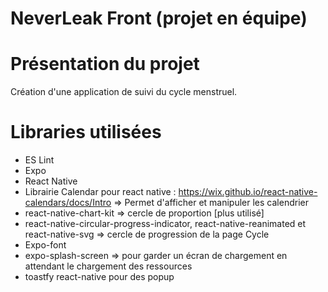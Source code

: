 # NeverLeak Front (projet en équipe)

# Présentation du projet

Création d'une application de suivi du cycle menstruel.

# Libraries utilisées

-   ES Lint
-   Expo
-   React Native
-   Librairie Calendar pour react native : https://wix.github.io/react-native-calendars/docs/Intro => Permet d'afficher et manipuler les calendrier
-   react-native-chart-kit => cercle de proportion [plus utilisé]
-   react-native-circular-progress-indicator, react-native-reanimated et react-native-svg => cercle de progression de la page Cycle
-   Expo-font
-   expo-splash-screen => pour garder un écran de chargement en attendant le chargement des ressources
-   toastfy react-native pour des popup
